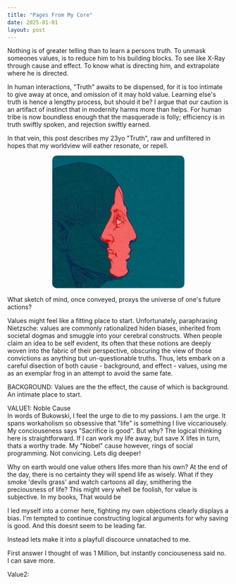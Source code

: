 ```yaml
---
title: "Pages From My Core"
date: 2025-01-01
layout: post
---
```


Nothing is of greater telling than to learn a persons truth.
To unmask someones values, is to reduce him to his building blocks. To see like X-Ray through cause and effect. To know what is directing him, and extrapolate where he is directed. 

In human interactions, "Truth" awaits to be dispensed, for it is too intimate to give away at once, and omission of it may hold value. Learning else's truth is hence a lengthy process, but should it be? I argue that our caution is an artifact of instinct that in modernity harms more than helps. For human tribe is now boundless enough that the masquerade is folly; efficiency is in truth swiftly spoken, and rejection swiftly earned.

In that vein, this post describes my 23yo "Truth", raw and unfiltered in hopes that my worldview will eather resonate, or repell. 

<p align="center"><img src="/images/self.jpg" alt="Alt text" width="300" height="300" style="border-radius: 10px; transform: scaleX(-1);"></p>

What sketch of mind, once conveyed, proxys the universe of one's future actions?

Values might feel like a fitting place to start. Unfortunately, paraphrasing Nietzsche: values are commonly rationalized hiden biases, inherited from societal dogmas and smuggle into your cerebral constructs. When people claim an idea to be self evident, its often that these notions are deeply woven into the fabric of their perspective, obscuring the view of those convictions as anything but un-questionable truths. Thus, lets embark on a careful disection of both cause - background, and effect - values, using me as an exemplar frog in an attempt to avoid the same fate.


BACKGROUND:
Values are the the effect, the cause of which is background. An intimate place to start. 



VALUE1: Noble Cause  
In words of Bukowski, I feel the urge to die to my passions. I am the urge. It spans workaholism so obsessive that "life" is something I live viccariousely. My conciouseness says "Sacrifice is good". But why? The logical thinking here is straightforward. If I can work my life away, but save X lifes in turn, thats a worthy trade. My "Nobel" cause however, rings of social programming. Not convicing. Lets dig deeper!

Why on earth would one value others lifes more than his own? At the end of the day, there is no certainty they will spend life as wisely. What if they smoke 'devils grass' and watch cartoons all day, smithering the preciousness of life? This might very whell be foolish, for value is subjective. In my books, That would be 


 I led myself into a corner here, fighting my own objections clearly displays a bias. I'm tempted to continue constructing logical arguments for why saving is good. And this doesnt seem to be leading far. 

Instead lets make it into a playfull discource unnatached to me. 


First answer I thought of was 1 Million, but instantly conciouseness said no. I can save more. 


Value2: 


